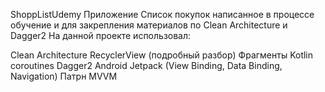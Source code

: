 ShoppListUdemy
Приложение Список покупок написанное в процессе обучение и для закрепления материалов по Clean Architecture и Dagger2 На данной проекте использовал:

Clean Architecture
RecyclerView (подробный разбор)
Фрагменты
Kotlin coroutines
Dagger2
Android Jetpack (View Binding, Data Binding, Navigation)
Патрн MVVM
